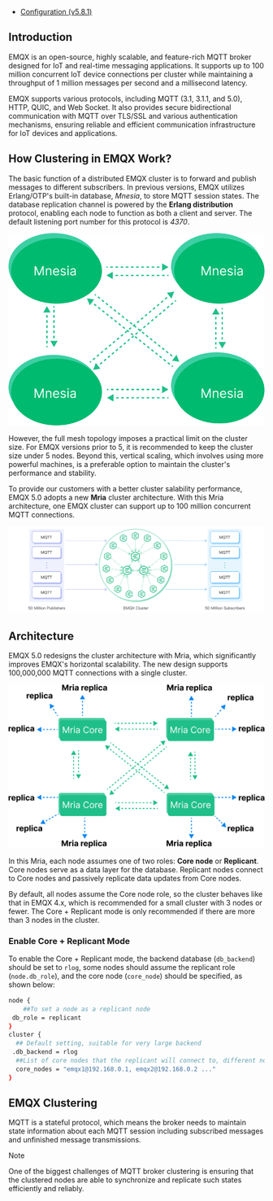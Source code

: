 - [Configuration (v5.8.1)](https://docs.emqx.com/en/emqx/v5.8.1/hocon/)

## Introduction

EMQX is an open-source, highly scalable, and feature-rich MQTT broker designed for IoT and real-time messaging applications.
It supports up to 100 million concurrent IoT device connections per cluster while maintaining a throughput
of 1 million messages per second and a millisecond latency.

EMQX supports various protocols, including MQTT (3.1, 3.1.1, and 5.0), HTTP, QUIC, and Web Socket.
It also provides secure bidirectional communication with MQTT over TLS/SSL and various authentication mechanisms,
ensuring reliable and efficient communication infrastructure for IoT devices and applications.

## How Clustering in EMQX Work?

The basic function of a distributed EMQX cluster is to forward and publish messages to different subscribers.
In previous versions, EMQX utilizes Erlang/OTP's built-in database, _Mnesia_, to store MQTT session states.
The database replication channel is powered by the **Erlang distribution** protocol, enabling each node to function
as both a client and server. The default listening port number for this protocol is _4370_.

![mnesia](emqx/mnesia.png)

However, the full mesh topology imposes a practical limit on the cluster size. For EMQX versions prior to 5,
it is recommended to keep the cluster size under 5 nodes. Beyond this, vertical scaling, which involves using
more powerful machines, is a preferable option to maintain the cluster's performance and stability.

To provide our customers with a better cluster salability performance, EMQX 5.0 adopts a new **Mria** cluster architecture.
With this Mria architecture, one EMQX cluster can support up to 100 million concurrent MQTT connections.

![mria](emqx/mria.png)

## Architecture

EMQX 5.0 redesigns the cluster architecture with Mria, which significantly improves EMQX's horizontal scalability. The new design supports 100,000,000 MQTT connections with a single cluster.

![architecture](emqx/architecture.png)

In this Mria, each node assumes one of two roles: **Core node** or **Replicant**. Core nodes serve as a data layer for the database. Replicant nodes connect to Core nodes and passively replicate
data updates from Core nodes.

By default, all nodes assume the Core node role, so the cluster behaves like that in EMQX 4.x, which is recommended for a small cluster with 3 nodes or fewer.
The Core + Replicant mode is only recommended if there are more than 3 nodes in the cluster.

### Enable Core + Replicant Mode

To enable the Core + Replicant mode, the backend database (`db_backend`) should be set to `rlog`, some nodes should assume the replicant role (`node.db_role`),
and the core node (`core_node`) should be specified, as shown below:

```bash
node {
    ##To set a node as a replicant node
 db_role = replicant
}
cluster {
  ## Default setting, suitable for very large backend
 .db_backend = rlog
  ##List of core nodes that the replicant will connect to, different nodes can be separated with a comma
  core_nodes = "emqx1@192.168.0.1, emqx2@192.168.0.2 ..."
}
```

## EMQX Clustering

MQTT is a stateful protocol, which means the broker needs to maintain state information about each MQTT session including subscribed messages and unfinished message transmissions.

> [!note]
> One of the biggest challenges of MQTT broker clustering is ensuring that the clustered nodes are able to synchronize and replicate such states efficiently and reliably.
